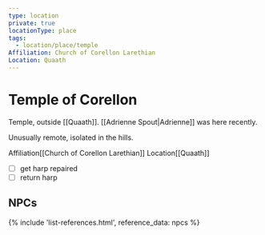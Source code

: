 ```yaml
---
type: location
private: true
locationType: place
tags:
  - location/place/temple
Affiliation: Church of Corellon Larethian
Location: Quaath
---
```


# Temple of Corellon
Temple, outside [[Quaath]]. [[Adrienne Spout|Adrienne]] was here recently.

Unusually remote, isolated in the hills.

<span class="dataview inline-field"><span class="inline-field-key">Affiliation</span><span class="inline-field-value">[[Church of Corellon Larethian]]</span></span>
<span class="dataview inline-field"><span class="inline-field-key">Location</span><span class="inline-field-value">[[Quaath]]</span></span>
	
- [ ] get harp repaired
- [ ] return harp
	
## NPCs

{% include 'list-references.html', reference_data: npcs %}

